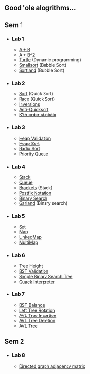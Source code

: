## Good 'ole alogrithms...
## Sem 1
- ### Lab 1
    - [A + B](lab_1/aplusb.go)
  - [A + B^2](lab_1/aplusbb.go)
  - [Turtle](lab_1/turtle.go) (Dynamic programming)
  - [Smallsort](lab_1/smallsort.go) (Bubble Sort)
  - [Sortland](lab_1/sortland.go) (Bubble Sort)

- ### Lab 2
  - [Sort](lab_2/sort.go) (Quick Sort)
  - [Race](lab_2/race.go) (Quick Sort)
  - [Inversions](lab_2/inversions.go)
  - [Anti-Quicksort](lab_2/antiqs.go)
  - [K'th order statistic](lab_2/kth.go)

- ### Lab 3
  - [Heap Validation](lab_3/isheap.go)
  - [Heap Sort](lab_3/heapsort.go)
  - [Radix Sort](lab_3/radixsort.go)
  - [Priority Queue](lab_3/priorityqueue.go)

- ### Lab 4
  - [Stack](lab_4/stack.go)
  - [Queue](lab_4/queue.go)
  - [Brackets](lab_4/brackets.go) (Stack)
  - [Postfix Notation](lab_4/postfix.go)
  - [Binary Search](lab_4/binsearch.go)
  - [Garland](lab_4/garland.go) (Binary search)

- ### Lab 5
  - [Set](lab_5/set.go)
  - [Map](lab_5/map.go)
  - [LinkedMap](lab_5/linkedmap.go)
  - [MultiMap](lab_5/multimap.go)

- ### Lab 6
  - [Tree Height](lab_6/height.go)
  - [BST Validation](lab_6/check.go)
  - [Simple Binary Search Tree](lab_6/bstsimple.go)
  - [Quack Interpreter](lab_6/quack.go)

- ### Lab 7
  - [BST Balance](lab_7/balance.go)
  - [Left Tree Rotation](lab_7/rotation.go)
  - [AVL Tree Insertion](lab_7/addition.go)
  - [AVL Tree Deletion](lab_7/deletion.go)
  - [AVL Tree](lab_7/avlset.go)

## Sem 2
- ### Lab 8
    - [Directed graph adjacency matrix](lab_8/adj_matrix.go)